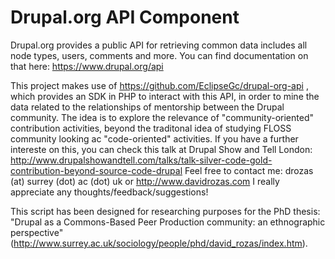Drupal.org API Component
==============

Drupal.org provides a public API for retrieving common data includes all node types, users, comments and more. You can find documentation on that here: https://www.drupal.org/api

This project makes use of https://github.com/EclipseGc/drupal-org-api , which provides an SDK in PHP to interact with this API, in order to mine the data related to the relationships of mentorship between the Drupal community. The idea is to explore the relevance of "community-oriented" contribution activities, beyond the traditonal idea of studying FLOSS community looking ac "code-oriented" activities. If you have a further intereste on this, you can check this talk at Drupal Show and Tell London: http://www.drupalshowandtell.com/talks/talk-silver-code-gold-contribution-beyond-source-code-drupal Feel free to contact me: drozas (at) surrey (dot) ac (dot) uk or http://www.davidrozas.com I really appreciate any thoughts/feedback/suggestions!

This script has been designed for researching purposes for the PhD thesis: "Drupal as a Commons-Based Peer Production community: an ethnographic perspective" (http://www.surrey.ac.uk/sociology/people/phd/david_rozas/index.htm). 
